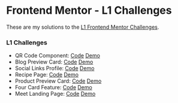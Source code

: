 # Frontend Mentor - L1 Challenges

These are my solutions to the [L1 Frontend Mentor Challenges](https://www.frontendmentor.io/challenges).

### L1 Challenges

- QR Code Component: [Code](https://github.com/ngiles1/frontend-mentor-l1/tree/main/qr-code-component) [Demo](https://ngiles1.github.io/frontend-mentor-l1/qr-code-component)
- Blog Preview Card: [Code](https://github.com/ngiles1/frontend-mentor-l1/tree/main/blog-preview-card) [Demo](https://ngiles1.github.io/frontend-mentor-l1/blog-preview-card/)
- Social Links Profile: [Code](https://github.com/ngiles1/frontend-mentor-l1/tree/main/social-links-profile) [Demo](https://ngiles1.github.io/frontend-mentor-l1/social-links-profile/)
- Recipe Page: [Code](https://github.com/ngiles1/frontend-mentor-l1/tree/main/recipe-page) [Demo](https://ngiles1.github.io/frontend-mentor-l1/recipe-page/)
- Product Preview Card: [Code](https://github.com/ngiles1/frontend-mentor-l1/tree/main/product-preview-card) [Demo](https://ngiles1.github.io/frontend-mentor-l1/product-preview-card/)
- Four Card Feature: [Code](https://github.com/ngiles1/frontend-mentor-l1/tree/main/four-card-feature) [Demo](https://ngiles1.github.io/frontend-mentor-l1/four-card-feature/)
- Meet Landing Page: [Code](https://github.com/ngiles1/frontend-mentor-l1/tree/main/meet-landing-page) [Demo](https://ngiles1.github.io/frontend-mentor-l1/meet-landing-page/)
